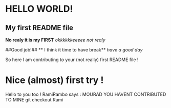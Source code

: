 # HELLO WORLD! ##
## My first README file ##
**No realy it is my FIRST**
*okkkkkkeeeee not realy*

##Good job!##
** I think it time to have break**
*have a good day*

So here I am contributing to your (not really) first README file !
# Nice (almost) first try !
Hello to you too ! 
RamiRambo says : MOURAD YOU HAVENT CONTRIBUTED TO MINE git checkout Rami 
